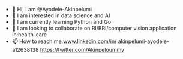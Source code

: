 - 👋 Hi, I am @Ayodele-Akinpelumi
- 👀 I am interested in data science and AI
- 🌱 I am currently learning Python and Go
- 💞️ I am looking to collaborate on Rl/BRl/computer vision application in:health-care
- 📫 How to reach me:www.linkedin.com/in/
akinpelumi-ayodele-a12638138
https://twitter.com/Akinpeloummy

<!---
Ayodele-Akinpelumi/Ayodele-Akinpelumi is a ✨ special ✨ repository because its `README.md` (this file) appears on your GitHub profile.
You can click the Preview link to take a look at your changes.
--->
